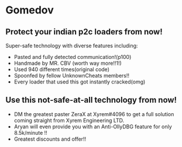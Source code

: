 # Gomedov
## Protect your indian p2c loaders from now!
Super-safe technology with diverse features including:
- Pasted and fully detected communication!(p100)
- Handmade by MR. CBV (worth way more!!1!)
- Used 940 different times(original code)
- Spoonfed by fellow UnknownCheats members!!
- Every loader that used this got instantly cracked(omg)
## Use this not-safe-at-all technology from now!
- DM the greatest paster ZeraX at Xyrem#4096 to get a full solution coming straight from Xyrem Engineering LTD.
- Aryan will even provide you with an Anti-OllyDBG feature for only 8.5k/minute !!
- Greatest discounts and offer!!
